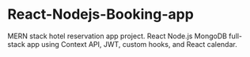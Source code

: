 # React-Nodejs-Booking-app
MERN stack hotel reservation app project. React Node.js MongoDB full-stack app using Context API, JWT, custom hooks, and React calendar.
